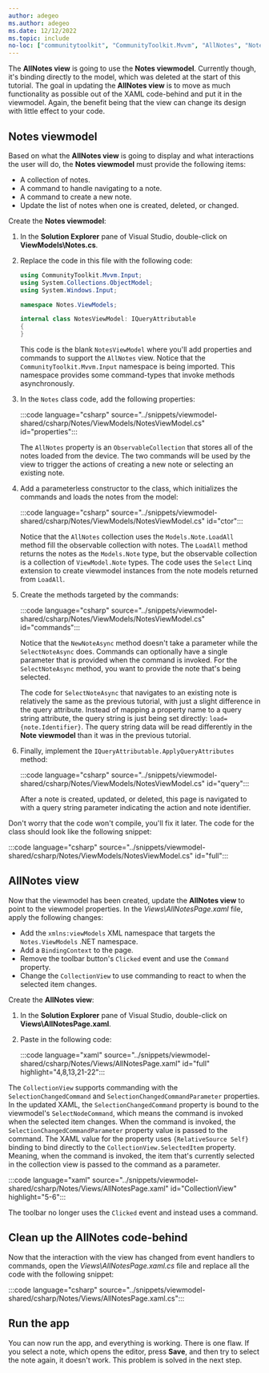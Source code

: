 ```yaml
---
author: adegeo
ms.author: adegeo
ms.date: 12/12/2022
ms.topic: include
no-loc: ["communitytoolkit", "CommunityToolkit.Mvvm", "AllNotes", "Notes", "About"]
---
```


The **AllNotes view** is going to use the **Notes viewmodel**. Currently though, it's binding directly to the model, which was deleted at the start of this tutorial. The goal in updating the **AllNotes view** is to move as much functionality as possible out of the XAML code-behind and put it in the viewmodel. Again, the benefit being that the view can change its design with little effect to your code.

## Notes viewmodel

Based on what the **AllNotes view** is going to display and what interactions the user will do, the **Notes viewmodel** must provide the following items:

- A collection of notes.
- A command to handle navigating to a note.
- A command to create a new note.
- Update the list of notes when one is created, deleted, or changed.

Create the **Notes viewmodel**:

01. In the **Solution Explorer** pane of Visual Studio, double-click on **ViewModels\\Notes.cs**.
01. Replace the code in this file with the following code:

    ```csharp
    using CommunityToolkit.Mvvm.Input;
    using System.Collections.ObjectModel;
    using System.Windows.Input;
    
    namespace Notes.ViewModels;
    
    internal class NotesViewModel: IQueryAttributable
    {
    }
    ```

    This code is the blank `NotesViewModel` where you'll add properties and commands to support the `AllNotes` view. Notice that the `CommunityToolkit.Mvvm.Input` namespace is being imported. This namespace provides some command-types that invoke methods asynchronously.

01. In the `Notes` class code, add the following properties:

    :::code language="csharp" source="../snippets/viewmodel-shared/csharp/Notes/ViewModels/NotesViewModel.cs" id="properties":::

    The `AllNotes` property is an `ObservableCollection` that stores all of the notes loaded from the device. The two commands will be used by the view to trigger the actions of creating a new note or selecting an existing note.

01. Add a parameterless constructor to the class, which initializes the commands and loads the notes from the model:

    :::code language="csharp" source="../snippets/viewmodel-shared/csharp/Notes/ViewModels/NotesViewModel.cs" id="ctor":::

    Notice that the `AllNotes` collection uses the `Models.Note.LoadAll` method fill the observable collection with notes. The `LoadAll` method returns the notes as the `Models.Note` type, but the observable collection is a collection of `ViewModel.Note` types. The code uses the `Select` Linq extension to create viewmodel instances from the note models returned from `LoadAll`.

01. Create the methods targeted by the commands:

    :::code language="csharp" source="../snippets/viewmodel-shared/csharp/Notes/ViewModels/NotesViewModel.cs" id="commands":::

    Notice that the `NewNoteAsync` method doesn't take a parameter while the `SelectNoteAsync` does. Commands can optionally have a single parameter that is provided when the command is invoked. For the `SelectNoteAsync` method, you want to provide the note that's being selected.

    The code for `SelectNoteAsync` that navigates to an existing note is relatively the same as the previous tutorial, with just a slight difference in the query attribute. Instead of mapping a property name to a query string attribute, the query string is just being set directly: `load={note.Identifier}`. The query string data will be read differently in the **Note viewmodel** than it was in the previous tutorial.

01. Finally, implement the `IQueryAttributable.ApplyQueryAttributes` method:

    :::code language="csharp" source="../snippets/viewmodel-shared/csharp/Notes/ViewModels/NotesViewModel.cs" id="query":::

    After a note is created, updated, or deleted, this page is navigated to with a query string parameter indicating the action and note identifier.

Don't worry that the code won't compile, you'll fix it later. The code for the class should look like the following snippet:

:::code language="csharp" source="../snippets/viewmodel-shared/csharp/Notes/ViewModels/NotesViewModel.cs" id="full":::

## AllNotes view

Now that the viewmodel has been created, update the **AllNotes view** to point to the viewmodel properties. In the _Views\\AllNotesPage.xaml_ file, apply the following changes:

- Add the `xmlns:viewModels` XML namespace that targets the `Notes.ViewModels` .NET namespace.
- Add a `BindingContext` to the page.
- Remove the toolbar button's `Clicked` event and use the `Command` property.
- Change the `CollectionView` to use commanding to react to when the selected item changes.

Create the **AllNotes view**:

01. In the **Solution Explorer** pane of Visual Studio, double-click on **Views\\AllNotesPage.xaml**.
01. Paste in the following code:

    :::code language="xaml" source="../snippets/viewmodel-shared/csharp/Notes/Views/AllNotesPage.xaml" id="full" highlight="4,8,13,21-22":::

The `CollectionView` supports commanding with the `SelectionChangedCommand` and `SelectionChangedCommandParameter` properties. In the updated XAML, the `SelectionChangedCommand` property is bound to the viewmodel's `SelectNodeCommand`, which means the command is invoked when the selected item changes. When the command is invoked, the `SelectionChangedCommandParameter` property value is passed to the command. The XAML value for the property uses `{RelativeSource Self}` binding to bind directly to the `CollectionView.SelectedItem` property. Meaning, when the command is invoked, the item that's currently selected in the collection view is passed to the command as a parameter.

:::code language="xaml" source="../snippets/viewmodel-shared/csharp/Notes/Views/AllNotesPage.xaml" id="CollectionView" highlight="5-6":::

The toolbar no longer uses the `Clicked` event and instead uses a command.

## Clean up the AllNotes code-behind

Now that the interaction with the view has changed from event handlers to commands, open the _Views\\AllNotesPage.xaml.cs_ file and replace all the code with the following snippet:

:::code language="csharp" source="../snippets/viewmodel-shared/csharp/Notes/Views/AllNotesPage.xaml.cs":::

## Run the app

You can now run the app, and everything is working. There is one flaw. If you select a note, which opens the editor, press **Save**, and then try to select the note again, it doesn't work. This problem is solved in the next step.
